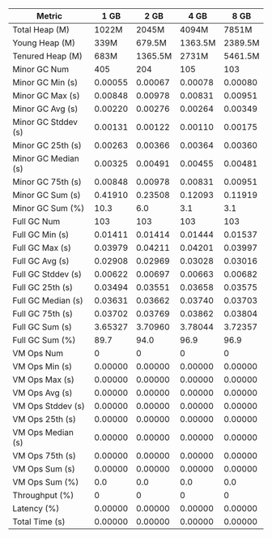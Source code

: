 | Metric | 1 GB | 2 GB | 4 GB | 8 GB |
|------|----|----|----|----|
| Total Heap (M) | 1022M | 2045M | 4094M | 7851M |
| Young Heap (M) | 339M | 679.5M | 1363.5M | 2389.5M |
| Tenured Heap (M) | 683M | 1365.5M | 2731M | 5461.5M |
| Minor GC Num | 405 | 204 | 105 | 103 |
| Minor GC Min (s) | 0.00055 | 0.00067 | 0.00078 | 0.00080 |
| Minor GC Max (s) | 0.00848 | 0.00978 | 0.00831 | 0.00951 |
| Minor GC Avg (s) | 0.00220 | 0.00276 | 0.00264 | 0.00349 |
| Minor GC Stddev (s) | 0.00131 | 0.00122 | 0.00110 | 0.00175 |
| Minor GC 25th (s) | 0.00263 | 0.00366 | 0.00364 | 0.00360 |
| Minor GC Median (s) | 0.00325 | 0.00491 | 0.00455 | 0.00481 |
| Minor GC 75th (s) | 0.00848 | 0.00978 | 0.00831 | 0.00951 |
| Minor GC Sum (s) | 0.41910 | 0.23508 | 0.12093 | 0.11919 |
| Minor GC Sum (%) | 10.3 | 6.0 | 3.1 | 3.1 |
| Full GC Num | 103 | 103 | 103 | 103 |
| Full GC Min (s) | 0.01411 | 0.01414 | 0.01444 | 0.01537 |
| Full GC Max (s) | 0.03979 | 0.04211 | 0.04201 | 0.03997 |
| Full GC Avg (s) | 0.02908 | 0.02969 | 0.03028 | 0.03016 |
| Full GC Stddev (s) | 0.00622 | 0.00697 | 0.00663 | 0.00682 |
| Full GC 25th (s) | 0.03494 | 0.03551 | 0.03658 | 0.03575 |
| Full GC Median (s) | 0.03631 | 0.03662 | 0.03740 | 0.03703 |
| Full GC 75th (s) | 0.03702 | 0.03769 | 0.03862 | 0.03804 |
| Full GC Sum (s) | 3.65327 | 3.70960 | 3.78044 | 3.72357 |
| Full GC Sum (%) | 89.7 | 94.0 | 96.9 | 96.9 |
| VM Ops Num | 0 | 0 | 0 | 0 |
| VM Ops Min (s) | 0.00000 | 0.00000 | 0.00000 | 0.00000 |
| VM Ops Max (s) | 0.00000 | 0.00000 | 0.00000 | 0.00000 |
| VM Ops Avg (s) | 0.00000 | 0.00000 | 0.00000 | 0.00000 |
| VM Ops Stddev (s) | 0.00000 | 0.00000 | 0.00000 | 0.00000 |
| VM Ops 25th (s) | 0.00000 | 0.00000 | 0.00000 | 0.00000 |
| VM Ops Median (s) | 0.00000 | 0.00000 | 0.00000 | 0.00000 |
| VM Ops 75th (s) | 0.00000 | 0.00000 | 0.00000 | 0.00000 |
| VM Ops Sum (s) | 0.00000 | 0.00000 | 0.00000 | 0.00000 |
| VM Ops Sum (%) | 0.0 | 0.0 | 0.0 | 0.0 |
| Throughput (%) | 0 | 0 | 0 | 0 |
| Latency (%) | 0.00000 | 0.00000 | 0.00000 | 0.00000 |
| Total Time (s) | 0.00000 | 0.00000 | 0.00000 | 0.00000 |

